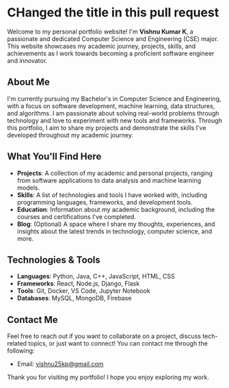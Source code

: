 # CHanged the title in this pull request

Welcome to my personal portfolio website! I'm **Vishnu Kumar K**, a passionate and dedicated Computer Science and Engineering (CSE) major. This website showcases my academic journey, projects, skills, and achievements as I work towards becoming a proficient software engineer and innovator.

## About Me

I'm currently pursuing my Bachelor's in Computer Science and Engineering, with a focus on software development, machine learning, data structures, and algorithms. I am passionate about solving real-world problems through technology and love to experiment with new tools and frameworks. Through this portfolio, I aim to share my projects and demonstrate the skills I've developed throughout my academic journey.

## What You'll Find Here

- **Projects**: A collection of my academic and personal projects, ranging from software applications to data analysis and machine learning models.
- **Skills**: A list of technologies and tools I have worked with, including programming languages, frameworks, and development tools.
- **Education**: Information about my academic background, including the courses and certifications I've completed.
- **Blog**: (Optional) A space where I share my thoughts, experiences, and insights about the latest trends in technology, computer science, and more.

## Technologies & Tools

- **Languages**: Python, Java, C++, JavaScript, HTML, CSS
- **Frameworks**: React, Node.js, Django, Flask
- **Tools**: Git, Docker, VS Code, Jupyter Notebook
- **Databases**: MySQL, MongoDB, Firebase

## Contact Me

Feel free to reach out if you want to collaborate on a project, discuss tech-related topics, or just want to connect! You can contact me through the following:

- Email: vishnu25kp@gmail.com


Thank you for visiting my portfolio! I hope you enjoy exploring my work.





